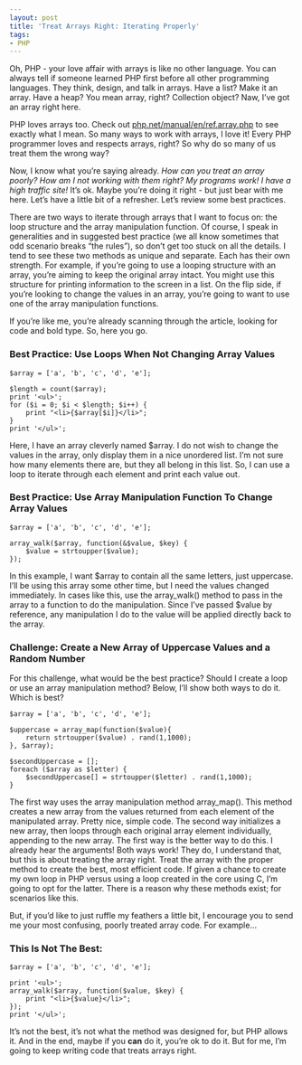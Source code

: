 ```yaml
---
layout: post
title: 'Treat Arrays Right: Iterating Properly'
tags:
- PHP
---
```

Oh, PHP - your love affair with arrays is like no other language.  You can always tell if someone learned PHP first before all other programming languages.  They think, design, and talk in arrays.  Have a list?  Make it an array.  Have a heap?  You mean array, right?  Collection object? Naw, I’ve got an array right here.

PHP loves arrays too.  Check out [php.net/manual/en/ref.array.php](http://php.net/manual/en/ref.array.php) to see exactly what I mean.  So many ways to work with arrays, I love it!  Every PHP programmer loves and respects arrays, right?  So why do so many of us treat them the wrong way?

Now, I know what you’re saying already.  _How can you treat an array poorly?  How am I not working with them right?  My programs work!  I have a high traffic site!_  It’s ok.  Maybe you’re doing it right - but just bear with me here. Let’s have a little bit of a refresher.  Let’s review some best practices.

There are two ways to iterate through arrays that I want to focus on: the loop structure and the array manipulation function.  Of course, I speak in generalities and in suggested best practice (we all know sometimes that odd scenario breaks “the rules”), so don’t get too stuck on all the details.  I tend to see these two methods as unique and separate.  Each has their own strength.  For example, if you’re going to use a looping structure with an array, you’re aiming to keep the original array intact.  You might use this structure for printing information to the screen in a list.  On the flip side, if you’re looking to change the values in an array, you’re going to want to use one of the array manipulation functions.

If you’re like me, you’re already scanning through the article, looking for code and bold type.  So, here you go.

### Best Practice: Use Loops When Not Changing Array Values

```php?start_inline=1
$array = ['a', 'b', 'c', 'd', 'e'];

$length = count($array);
print '<ul>';
for ($i = 0; $i < $length; $i++) {
    print "<li>{$array[$i]}</li>";
}
print '</ul>';
```

Here, I have an array cleverly named $array.  I do not wish to change the values in the array, only display them in a nice unordered list.  I’m not sure how many elements there are, but they all belong in this list.  So, I can use a loop to iterate through each element and print each value out.

### Best Practice: Use Array Manipulation Function To Change Array Values

```php?start_inline=1
$array = ['a', 'b', 'c', 'd', 'e'];

array_walk($array, function(&$value, $key) {
    $value = strtoupper($value);
});
```

In this example, I want $array to contain all the same letters, just uppercase.  I’ll be using this array some other time, but I need the values changed immediately.  In cases like this, use the array_walk() method to pass in the array to a function to do the manipulation.  Since I’ve passed $value by reference, any manipulation I do to the value will be applied directly back to the array.

### Challenge: Create a New Array of Uppercase Values and a Random Number

For this challenge, what would be the best practice?  Should I create a loop or use an array manipulation method?  Below, I’ll show both ways to do it.  Which is best?

```php?start_inline=1
$array = ['a', 'b', 'c', 'd', 'e'];

$uppercase = array_map(function($value){
    return strtoupper($value) . rand(1,1000);
}, $array);

$secondUppercase = [];
foreach ($array as $letter) {
    $secondUppercase[] = strtoupper($letter) . rand(1,1000);
}
```

The first way uses the array manipulation method array_map().  This method creates a new array from the values returned from each element of the manipulated array.  Pretty nice, simple code.  The second way initializes a new array, then loops through each original array element individually, appending to the new array.  The first way is the better way to do this.
I already hear the arguments!  Both ways work!  They do, I understand that, but this is about treating the array right.  Treat the array with the proper method to create the best, most efficient code.  If given a chance to create my own loop in PHP versus using a loop created in the core using C, I’m going to opt for the latter.  There is a reason why these methods exist; for scenarios like this.

But, if you’d like to just ruffle my feathers a little bit, I encourage you to send me your most confusing, poorly treated array code.  For example…

### This Is Not The Best:

```php?start_inline=1
$array = ['a', 'b', 'c', 'd', 'e'];

print '<ul>';
array_walk($array, function($value, $key) {
    print "<li>{$value}</li>";
});
print '</ul>';
```

It’s not the best, it’s not what the method was designed for, but PHP allows it.  And in the end, maybe if you **can** do it, you’re ok to do it.  But for me, I’m going to keep writing code that treats arrays right.
